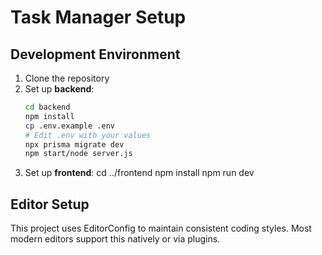 # Task Manager Setup

## Development Environment

1. Clone the repository
2. Set up **backend**:
   ```bash
   cd backend
   npm install
   cp .env.example .env
   # Edit .env with your values
   npx prisma migrate dev
   npm start/node server.js
3. Set up **frontend**:
    cd ../frontend
    npm install
    npm run dev   

## Editor Setup
This project uses EditorConfig to maintain consistent coding styles. 
Most modern editors support this natively or via plugins.    